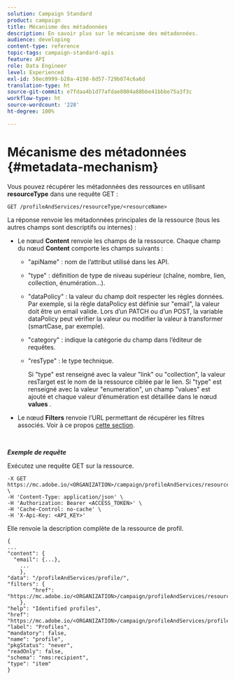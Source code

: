 ```yaml
---
solution: Campaign Standard
product: campaign
title: Mécanisme des métadonnées
description: En savoir plus sur le mécanisme des métadonnées.
audience: developing
content-type: reference
topic-tags: campaign-standard-apis
feature: API
role: Data Engineer
level: Experienced
exl-id: 58ec0999-b28a-4198-8d57-729b074c6a6d
translation-type: ht
source-git-commit: e7fdaa4b1d77afdae8004a88bbe41bbbe75a3f3c
workflow-type: ht
source-wordcount: '228'
ht-degree: 100%

---
```


# Mécanisme des métadonnées {#metadata-mechanism}

Vous pouvez récupérer les métadonnées des ressources en utilisant **resourceType** dans une requête GET :

`GET /profileAndServices/resourceType/<resourceName>`

La réponse renvoie les métadonnées principales de la ressource (tous les autres champs sont descriptifs ou internes) :

* Le nœud **Content** renvoie les champs de la ressource. Chaque champ du nœud **Content** comporte les champs suivants :

   * &quot;apiName&quot; : nom de l’attribut utilisé dans les API.
   * &quot;type&quot; : définition de type de niveau supérieur (chaîne, nombre, lien, collection, énumération...).
   * &quot;dataPolicy&quot; : la valeur du champ doit respecter les règles données. Par exemple, si la règle dataPolicy est définie sur &quot;email&quot;, la valeur doit être un email valide. Lors d’un PATCH ou d’un POST, la variable dataPolicy peut vérifier la valeur ou modifier la valeur à transformer (smartCase, par exemple).
   * &quot;category&quot; : indique la catégorie du champ dans l’éditeur de requêtes.
   * &quot;resType&quot; : le type technique.

      Si &quot;type&quot; est renseigné avec la valeur &quot;link&quot; ou &quot;collection&quot;, la valeur resTarget est le nom de la ressource ciblée par le lien.
Si &quot;type&quot; est renseigné avec la valeur &quot;enumeration&quot;, un champ &quot;values&quot; est ajouté et chaque valeur d’énumération est détaillée dans le nœud **values** .

* Le nœud **Filters** renvoie l’URL permettant de récupérer les filtres associés. Voir à ce propos [cette section](../../api/using/filtering.md).

<!-- créer une section au même niveau sur les liens -->
<!-- dans l'exemple: birthdate, email +  mettre 2 liens : un de type 1-1 , 1-N
si on prend l'exemple de l'org unit, on aura un bon exemple lien -->
<!-- plus reparler du node Data -->

<br/>

***Exemple de requête***

Exécutez une requête GET sur la ressource.

```
-X GET https://mc.adobe.io/<ORGANIZATION>/campaign/profileAndServices/resourceType/profile \
-H 'Content-Type: application/json' \
-H 'Authorization: Bearer <ACCESS_TOKEN>' \
-H 'Cache-Control: no-cache' \
-H 'X-Api-Key: <API_KEY>'
```

Elle renvoie la description complète de la ressource de profil.

```
{
...
"content": {
  "email": {...},
    ...
    },
"data": "/profileAndServices/profile/",
"filters": {
        "href": "https://mc.adobe.io/<ORGANIZATION>/campaign/profileAndServices/resourceType/<PKEY>"
    },
"help": "Identified profiles",
"href": "https://mc.adobe.io/<ORGANIZATION>/campaign/profileAndServices/profile/metadata",
"label": "Profiles",
"mandatory": false,
"name": "profile",
"pkgStatus": "never",
"readOnly": false,
"schema": "nms:recipient",
"type": "item"
}
```
